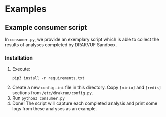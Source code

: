 # Examples

## Example consumer script

In `consumer.py`, we provide an exemplary script which is able to collect the results of analyses completed by DRAKVUF Sandbox.

### Installation

1. Execute:
   ```
   pip3 install -r requirements.txt
   ```
2. Create a new `config.ini` file in this directory. Copy `[minio]` and `[redis]` sections from `/etc/drakrun/config.py`.
3. Run `python3 consumer.py`
4. Done! The script will capture each completed analysis and print some logs from these analyses as an example.

